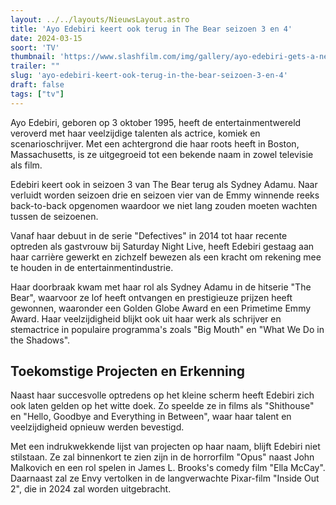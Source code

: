```yaml
---
layout: ../../layouts/NieuwsLayout.astro
title: 'Ayo Edebiri keert ook terug in The Bear seizoen 3 en 4'
date: 2024-03-15
soort: 'TV'
thumbnail: 'https://www.slashfilm.com/img/gallery/ayo-edebiri-gets-a-new-role-in-the-bear-season-3-may-shoot-back-to-back-with-season-4/intro-1710455392.jpg'
trailer: ""
slug: 'ayo-edebiri-keert-ook-terug-in-the-bear-seizoen-3-en-4'
draft: false
tags: ["tv"]
---
```



Ayo Edebiri, geboren op 3 oktober 1995, heeft de entertainmentwereld veroverd met haar veelzijdige talenten als actrice, komiek en scenarioschrijver. Met een achtergrond die haar roots heeft in Boston, Massachusetts, is ze uitgegroeid tot een bekende naam in zowel televisie als film.

Edebiri keert ook in seizoen 3 van The Bear terug als Sydney Adamu. Naar verluidt worden seizoen drie en seizoen vier van de Emmy winnende reeks back-to-back opgenomen waardoor we niet lang zouden moeten wachten tussen de seizoenen.


Vanaf haar debuut in de serie "Defectives" in 2014 tot haar recente optreden als gastvrouw bij Saturday Night Live, heeft Edebiri gestaag aan haar carrière gewerkt en zichzelf bewezen als een kracht om rekening mee te houden in de entertainmentindustrie.

Haar doorbraak kwam met haar rol als Sydney Adamu in de hitserie "The Bear", waarvoor ze lof heeft ontvangen en prestigieuze prijzen heeft gewonnen, waaronder een Golden Globe Award en een Primetime Emmy Award. Haar veelzijdigheid blijkt ook uit haar werk als schrijver en stemactrice in populaire programma's zoals "Big Mouth" en "What We Do in the Shadows".

## Toekomstige Projecten en Erkenning

Naast haar succesvolle optredens op het kleine scherm heeft Edebiri zich ook laten gelden op het witte doek. Zo speelde ze in films als "Shithouse" en "Hello, Goodbye and Everything in Between", waar haar talent en veelzijdigheid opnieuw werden bevestigd.

Met een indrukwekkende lijst van projecten op haar naam, blijft Edebiri niet stilstaan. Ze zal binnenkort te zien zijn in de horrorfilm "Opus" naast John Malkovich en een rol spelen in James L. Brooks's comedy film "Ella McCay". Daarnaast zal ze Envy vertolken in de langverwachte Pixar-film "Inside Out 2", die in 2024 zal worden uitgebracht.
